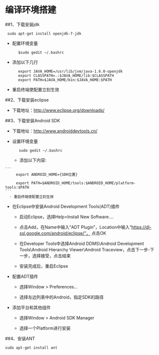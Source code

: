 编译环境搭建
============

##1、下载安装jdk

     sudo apt-get install openjdk-7-jdk
   
   - 配置环境变量
```
      $sudo gedit ~/.bashrc
```
   - 添加以下几行
```   
      export JAVA_HOME=/usr/lib/jvm/java-1.6.0-openjdk
      export CLASSPATH=.:$JAVA_HOME/lib:$CLASSPATH  
      export PATH=$JAVA_HOME/bin:$JAVA_HOME:$PATH 
```  
   - 重启终端使配置立刻生效
   
##2、下载安装eclipse

   - 下载地址：http://www.eclipse.org/downloads/
   
##3、下载安装Android SDK

   - 下载地址：http://www.androiddevtools.cn/
   
   - 设置环境变量
      ```   
         sudo gedit ~/.bashrc
      ```   

      - 添加以下内容:

    ```
         export ANDROID_HOME={SDK位置}
  
         export PATH=$ANDROID_HOME/tools:$ANDROID_HOME/platform-tools:$PATH 
    ```   
      - 重启终端使配置立刻生效
   
   - 在Eclipse中安装Android Development Tools(ADT)插件
   
       - 启动Eclipse，选择Help>Install New Software....
    
       - 点击Add，在Name中输入“ADT Plugin”，Location中输入“https://dl-ssl.google.com/android/eclipse/”， 点击OK
    
       - 在Developer Tools中选择Android DDMS\Android Development Tools\Android Hierarchy Viewer\Android Traceview，点击下一步-下一步，选择接受，点击结束
    
       - 安装完成后，重启Eclipse
    
   - 配置ADT插件
   
       - 选择Window > Preferences...
    
       - 选择左边列表中的Android，指定SDK的路径
    
   - 添加平台和其他组件
   
       - 选择Window > Android SDK Manager
   
       - 选择一个Platform进行安装

##4、安装ANT
```
sudo apt-get install ant
```

